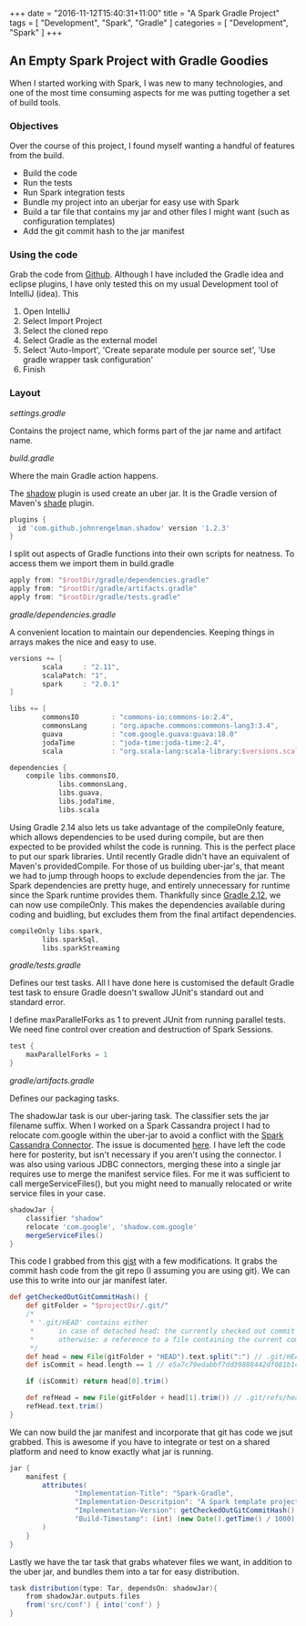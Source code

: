 +++
date        = "2016-11-12T15:40:31+11:00"
title       = "A Spark Gradle Project"
tags        = [ "Development", "Spark", "Gradle" ]
categories  = [ "Development", "Spark" ]
+++

## An Empty Spark Project with Gradle Goodies

When I started working with Spark, I was new to many technologies, and one of the most time consuming aspects for me was putting together a set of build tools.

### Objectives

Over the course of this project, I found myself wanting a handful of features from the build.

* Build the code
* Run the tests
* Run Spark integration tests
* Bundle my project into an uberjar for easy use with Spark
* Build a tar file that contains my jar and other files I might want (such as configuration templates)
* Add the git commit hash to the jar manifest

### Using the code

Grab the code from [Github](https://github.com/trickbooter/spark-gradle). Although I have included the Gradle idea and eclipse plugins, I have only tested this on my usual Development tool of IntelliJ (idea). This

1. Open IntelliJ
2. Select Import Project
3. Select the cloned repo
4. Select Gradle as the external model
5. Select 'Auto-Import', 'Create separate module per source set', 'Use gradle wrapper task configuration'
6. Finish

### Layout

_settings.gradle_

Contains the project name, which forms part of the jar name and artifact name.

_build.gradle_

Where the main Gradle action happens.

The [shadow](https://github.com/johnrengelman/shadow) plugin is used create an uber jar. It is the Gradle version of Maven's [shade](https://maven.apache.org/plugins/maven-shade-plugin/) plugin.

```groovy
plugins {
  id 'com.github.johnrengelman.shadow' version '1.2.3'
}
```

I split out aspects of Gradle functions into their own scripts for neatness. To access them we import them in build.gradle

```groovy
apply from: "$rootDir/gradle/dependencies.gradle"
apply from: "$rootDir/gradle/artifacts.gradle"
apply from: "$rootDir/gradle/tests.gradle"
```

_gradle/dependencies.gradle_

A convenient location to maintain our dependencies. Keeping things in arrays makes the nice and easy to use.

```groovy
versions += [
        scala     : "2.11",
        scalaPatch: "1",
        spark     : "2.0.1"
]

libs += [
        commonsIO        : "commons-io:commons-io:2.4",
        commonsLang      : "org.apache.commons:commons-lang3:3.4",
        guava            : "com.google.guava:guava:18.0"
        jodaTime         : "joda-time:joda-time:2.4",
        scala            : "org.scala-lang:scala-library:$versions.scala.$versions.scalaPatch"

dependencies {
    compile libs.commonsIO,
            libs.commonsLang,
            libs.guava,
            libs.jodaTime,
            libs.scala
```

Using Gradle 2.14 also lets us take advantage of the compileOnly feature, which allows dependencies to be used during compile, but are then expected to be provided whilst the code is running. This is the perfect place to put our spark libraries. Until recently Gradle didn't have an equivalent of Maven's providedCompile. For those of us building uber-jar's, that meant we had to jump through hoops to exclude dependencies from the jar. The Spark dependencies are pretty huge, and entirely unnecessary for runtime since the Spark runtime provides them. Thankfully since [Gradle 2.12](https://gradle.org/blog/compile-only-dependencies/), we can now use compileOnly. This makes the dependencies available during coding and buidling, but excludes them from the final artifact dependencies.

```groovy
compileOnly libs.spark,
        libs.sparkSql,
        libs.sparkStreaming
```

_gradle/tests.gradle_

Defines our test tasks. All I have done here is customised the default Gradle test task to ensure Gradle doesn't swallow JUnit's standard out and standard error.

I define maxParallelForks as 1 to prevent JUnit from running parallel tests. We need fine control over creation and destruction of Spark Sessions.
```groovy
test {
    maxParallelForks = 1
}
```

_gradle/artifacts.gradle_

Defines our packaging tasks.

The shadowJar task is our uber-jaring task. The classifier sets the jar filename suffix. When I worked on a Spark Cassandra project I had to relocate com.google within the uber-jar to avoid a conflict with the [Spark Cassandra Connector](https://github.com/datastax/spark-cassandra-connector). The issue is documented [here](http://stackoverflow.com/questions/34209329/guava-version-while-using-spark-shell). I have left the code here for posterity, but isn't necessary if you aren't using the connector. I was also using various JDBC connectors, merging these into a single jar requires use to merge the manifest service files. For me it was sufficient to call mergeServiceFiles(), but you might need to manually relocated or write service files in your case.

```groovy
shadowJar {
    classifier "shadow"
    relocate 'com.google', 'shadow.com.google'
    mergeServiceFiles()
}
```

This code I grabbed from this [gist](https://gist.github.com/JonasGroeger/7620911) with a few modifications. It grabs the commit hash code from the git repo (I assuming you are using git). We can use this to write into our jar manifest later.
```groovy
def getCheckedOutGitCommitHash() {
    def gitFolder = "$projectDir/.git/"
    /*
     * '.git/HEAD' contains either
     *      in case of detached head: the currently checked out commit hash
     *      otherwise: a reference to a file containing the current commit hash
     */
    def head = new File(gitFolder + "HEAD").text.split(":") // .git/HEAD
    def isCommit = head.length == 1 // e5a7c79edabbf7dd39888442df081b1c9d8e88fd

    if (isCommit) return head[0].trim()

    def refHead = new File(gitFolder + head[1].trim()) // .git/refs/heads/master
    refHead.text.trim()
}
```

We can now build the jar manifest and incorporate that git has code we jsut grabbed. This is awesome if you have to integrate or test on a shared platform and need to know exactly what jar is running.
```groovy
jar {
    manifest {
        attributes(
                "Implementation-Title": "Spark-Gradle",
                "Implementation-Descritpion": "A Spark template project built using Gradle",
                "Implementation-Version": getCheckedOutGitCommitHash(),
                "Build-Timestamp": (int) (new Date().getTime() / 1000)
        )
    }
}
```

Lastly we have the tar task that grabs whatever files we want, in addition to the uber jar, and bundles them into a tar for easy distribution.

```groovy
task distribution(type: Tar, dependsOn: shadowJar){
    from shadowJar.outputs.files
    from('src/conf') { into('conf') }
}
```
